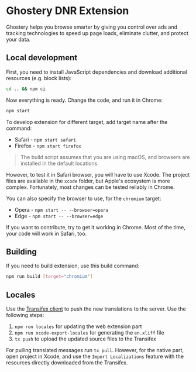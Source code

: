 # Ghostery DNR Extension

Ghostery helps you browse smarter by giving you control over ads and tracking technologies to speed up page loads, eliminate clutter, and protect your data.

## Local development

First, you need to install JavaScript dependencies and download additional resources (e.g. block lists):

```bash
cd .. && npm ci
```

Now everything is ready. Change the code, and run it in Chrome:

```bash
npm start
```

To develop extension for different target, add target name after the command:

* Safari - `npm start safari`
* Firefox - `npm start firefox`

> The build script assumes that you are using macOS, and browsers are installed in the default locations.

However, to test it in Safari browser, you will have to use Xcode. The project files are available in the `xcode` folder, but Apple's ecosystem is more complex. Fortunately, most changes can be tested reliably in Chrome.

You can also specify the browser to use, for the `chromium` target:

* Opera - `npm start -- --browser=opera`
* Edge - `npm start -- --browser=edge`

If you want to contribute, try to get it working in Chrome. Most of the time, your code will work in Safari, too.

## Building

If you need to build extension, use this build command:

```bash
npm run build [target="chromium"]
```

## Locales

Use the [Transifex client](https://docs.transifex.com/client/introduction) to push the new translations to the server. Use the following steps:

1. `npm run locales` for updating the web extension part
2. `npm run xcode-export-locales` for generating the `en.xliff` file
3. `tx push` to upload the updated source files to the Transifex

For pulling translated messages run `tx pull`. However, for the native part, open project in Xcode, and use the `Import Localizations` feature with the resources directly downloaded from the Transifex.
